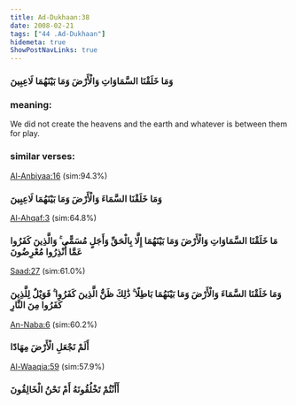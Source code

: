```yaml
---
title: Ad-Dukhaan:38
date: 2008-02-21
tags: ["44 .Ad-Dukhaan"]
hidemeta: true 
ShowPostNavLinks: true 
---
```

### وَمَا خَلَقْنَا السَّمَاوَاتِ وَالْأَرْضَ وَمَا بَيْنَهُمَا لَاعِبِينَ
### meaning: 
We did not create the heavens and the earth and whatever is between them for play.
### similar verses: 

[Al-Anbiyaa:16](/21/16) (sim:94.3%)

### وَمَا خَلَقْنَا السَّمَاءَ وَالْأَرْضَ وَمَا بَيْنَهُمَا لَاعِبِينَ

[Al-Ahqaf:3](/46/3) (sim:64.8%)

### مَا خَلَقْنَا السَّمَاوَاتِ وَالْأَرْضَ وَمَا بَيْنَهُمَا إِلَّا بِالْحَقِّ وَأَجَلٍ مُسَمًّى ۚ وَالَّذِينَ كَفَرُوا عَمَّا أُنْذِرُوا مُعْرِضُونَ

[Saad:27](/38/27) (sim:61.0%)

### وَمَا خَلَقْنَا السَّمَاءَ وَالْأَرْضَ وَمَا بَيْنَهُمَا بَاطِلًا ۚ ذَٰلِكَ ظَنُّ الَّذِينَ كَفَرُوا ۚ فَوَيْلٌ لِلَّذِينَ كَفَرُوا مِنَ النَّارِ

[An-Naba:6](/78/6) (sim:60.2%)

### أَلَمْ نَجْعَلِ الْأَرْضَ مِهَادًا

[Al-Waaqia:59](/56/59) (sim:57.9%)

### أَأَنْتُمْ تَخْلُقُونَهُ أَمْ نَحْنُ الْخَالِقُونَ
